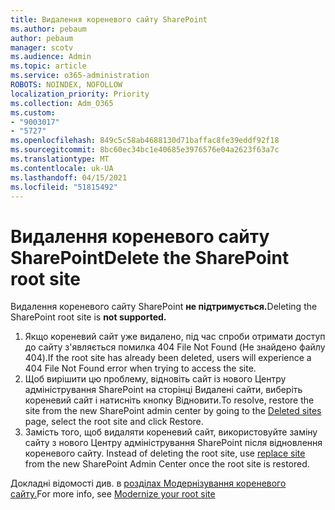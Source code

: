 ```yaml
---
title: Видалення кореневого сайту SharePoint
ms.author: pebaum
author: pebaum
manager: scotv
ms.audience: Admin
ms.topic: article
ms.service: o365-administration
ROBOTS: NOINDEX, NOFOLLOW
localization_priority: Priority
ms.collection: Adm_O365
ms.custom:
- "9003017"
- "5727"
ms.openlocfilehash: 849c5c58ab4688130d71baffac8fe39eddf92f18
ms.sourcegitcommit: 8bc60ec34bc1e40685e3976576e04a2623f63a7c
ms.translationtype: MT
ms.contentlocale: uk-UA
ms.lasthandoff: 04/15/2021
ms.locfileid: "51815492"
---
```

# <a name="delete-the-sharepoint-root-site"></a><span data-ttu-id="eaeac-102">Видалення кореневого сайту SharePoint</span><span class="sxs-lookup"><span data-stu-id="eaeac-102">Delete the SharePoint root site</span></span>

<span data-ttu-id="eaeac-103">Видалення кореневого сайту SharePoint  **не підтримується.**</span><span class="sxs-lookup"><span data-stu-id="eaeac-103">Deleting the SharePoint root site is  **not supported.**</span></span>

1.  <span data-ttu-id="eaeac-104">Якщо кореневий сайт уже видалено, під час спроби отримати доступ до сайту з'являється помилка 404 File Not Found (Не знайдено файлу 404).</span><span class="sxs-lookup"><span data-stu-id="eaeac-104">If the root site has already been deleted, users will experience a  404 File Not Found  error when trying to access the site.</span></span>
2.  <span data-ttu-id="eaeac-105">Щоб вирішити цю проблему, відновіть сайт із [](https://admin.microsoft.com/sharepoint?page=recycleBin&modern=true) нового Центру адміністрування SharePoint на сторінці Видалені сайти, виберіть кореневий сайт і натисніть кнопку Відновити.</span><span class="sxs-lookup"><span data-stu-id="eaeac-105">To resolve, restore the site  from the new SharePoint admin center by going to the  [Deleted sites](https://admin.microsoft.com/sharepoint?page=recycleBin&modern=true)  page, select the root site and click  Restore.</span></span>
3.  <span data-ttu-id="eaeac-106">Замість того, щоб видаляти кореневий сайт, використовуйте заміну сайту з нового Центру адміністрування SharePoint після відновлення кореневого сайту. [](https://docs.microsoft.com/sharepoint/modern-root-site#replace-your-root-site)</span><span class="sxs-lookup"><span data-stu-id="eaeac-106">Instead of deleting the root site, use [replace site](https://docs.microsoft.com/sharepoint/modern-root-site#replace-your-root-site)  from the new SharePoint Admin Center once the root site is restored.</span></span>

<span data-ttu-id="eaeac-107">Докладні відомості див. в [розділах Модернізування кореневого сайту.](https://docs.microsoft.com/sharepoint/modern-root-site)</span><span class="sxs-lookup"><span data-stu-id="eaeac-107">For more info, see [Modernize your root site](https://docs.microsoft.com/sharepoint/modern-root-site)</span></span>